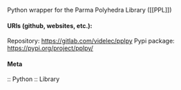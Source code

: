 Python wrapper for the Parma Polyhedra Library ([[PPL]])

#### URIs (github, websites, etc.):
Repository: https://gitlab.com/videlec/pplpy
Pypi package: https://pypi.org/project/pplpy/

#### Meta
:: Python
:: Library